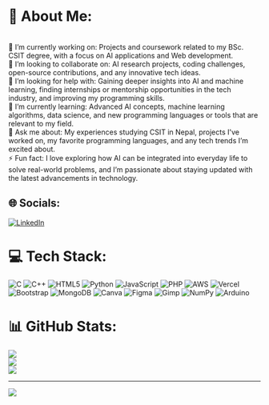 # 💫 About Me:
<br>🔭 I’m currently working on: Projects and coursework related to my BSc. CSIT degree, with a focus on AI applications and Web development.<br>👯 I’m looking to collaborate on: AI research projects, coding challenges, open-source contributions, and any innovative tech ideas.<br>🤝 I’m looking for help with: Gaining deeper insights into AI and machine learning, finding internships or mentorship opportunities in the tech industry, and improving my programming skills.<br>🌱 I’m currently learning: Advanced AI concepts, machine learning algorithms, data science, and new programming languages or tools that are relevant to my field.<br>💬 Ask me about: My experiences studying CSIT in Nepal, projects I've worked on, my favorite programming languages, and any tech trends I’m excited about.<br>⚡ Fun fact: I love exploring how AI can be integrated into everyday life to solve real-world problems, and I’m passionate about staying updated with the latest advancements in technology.


## 🌐 Socials:
[![LinkedIn](https://img.shields.io/badge/LinkedIn-%230077B5.svg?logo=linkedin&logoColor=white)](https://linkedin.com/in/https://www.linkedin.com/in/bidhan-thapaliya-172058265/) 

# 💻 Tech Stack:
![C](https://img.shields.io/badge/c-%2300599C.svg?style=for-the-badge&logo=c&logoColor=white) ![C++](https://img.shields.io/badge/c++-%2300599C.svg?style=for-the-badge&logo=c%2B%2B&logoColor=white) ![HTML5](https://img.shields.io/badge/html5-%23E34F26.svg?style=for-the-badge&logo=html5&logoColor=white) ![Python](https://img.shields.io/badge/python-3670A0?style=for-the-badge&logo=python&logoColor=ffdd54) ![JavaScript](https://img.shields.io/badge/javascript-%23323330.svg?style=for-the-badge&logo=javascript&logoColor=%23F7DF1E) ![PHP](https://img.shields.io/badge/php-%23777BB4.svg?style=for-the-badge&logo=php&logoColor=white) ![AWS](https://img.shields.io/badge/AWS-%23FF9900.svg?style=for-the-badge&logo=amazon-aws&logoColor=white) ![Vercel](https://img.shields.io/badge/vercel-%23000000.svg?style=for-the-badge&logo=vercel&logoColor=white) ![Bootstrap](https://img.shields.io/badge/bootstrap-%238511FA.svg?style=for-the-badge&logo=bootstrap&logoColor=white) ![MongoDB](https://img.shields.io/badge/MongoDB-%234ea94b.svg?style=for-the-badge&logo=mongodb&logoColor=white) ![Canva](https://img.shields.io/badge/Canva-%2300C4CC.svg?style=for-the-badge&logo=Canva&logoColor=white) ![Figma](https://img.shields.io/badge/figma-%23F24E1E.svg?style=for-the-badge&logo=figma&logoColor=white) ![Gimp](https://img.shields.io/badge/Gimp-657D8B?style=for-the-badge&logo=gimp&logoColor=FFFFFF) ![NumPy](https://img.shields.io/badge/numpy-%23013243.svg?style=for-the-badge&logo=numpy&logoColor=white) ![Arduino](https://img.shields.io/badge/-Arduino-00979D?style=for-the-badge&logo=Arduino&logoColor=white)
# 📊 GitHub Stats:
![](https://github-readme-stats.vercel.app/api?username=itsbidhan&theme=dark&hide_border=false&include_all_commits=false&count_private=false)<br/>
![](https://github-readme-streak-stats.herokuapp.com/?user=itsbidhan&theme=dark&hide_border=false)<br/>
![](https://github-readme-stats.vercel.app/api/top-langs/?username=itsbidhan&theme=dark&hide_border=false&include_all_commits=false&count_private=false&layout=compact)

---
[![](https://visitcount.itsvg.in/api?id=itsbidhan&icon=0&color=0)](https://visitcount.itsvg.in)

<!-- Proudly created with GPRM ( https://gprm.itsvg.in ) -->

